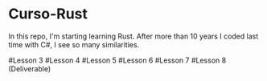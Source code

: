 # Curso-Rust

In this repo, I'm starting learning Rust. After more than 10 years I coded last time with C#, I see so many similarities.

#Lesson 3
#Lesson 4
#Lesson 5
#Lesson 6
#Lesson 7
#Lesson 8 (Deliverable)